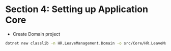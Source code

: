 # Section 4: Setting up Application Core


- Create Domain project

```sh
dotnet new classlib -n HR.LeaveManagement.Domain -o src/Core/HR.LeaveManagement.Domain
```

